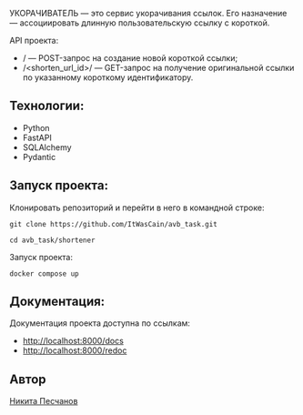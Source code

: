 УКОРАЧИВАТЕЛЬ — это сервис укорачивания ссылок. Его назначение — ассоциировать длинную пользовательскую ссылку с короткой.

API проекта:
- / — POST-запрос на создание новой короткой ссылки;
- /<shorten_url_id>/ — GET-запрос на получение оригинальной ссылки по указанному короткому идентификатору.

## Технологии:
* Python
* FastAPI
* SQLAlchemy
* Pydantic

## Запуск проекта:
Клонировать репозиторий и перейти в него в командной строке:

```
git clone https://github.com/ItWasCain/avb_task.git
```

```
cd avb_task/shortener
```

Запуск проекта:

```
docker compose up
```

## Документация:
Документация проекта доступна по ссылкам:
* [http://localhost:8000/docs](http://localhost:8000/docs)
* [http://localhost:8000/redoc](http://localhost:8000/redoc)

## Автор

[Никита Песчанов](https://github.com/ItWasCain)
